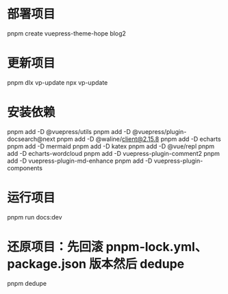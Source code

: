 # 部署项目

pnpm create vuepress-theme-hope blog2

# 更新项目

pnpm dlx vp-update
npx vp-update

# 安装依赖

pnpm add -D @vuepress/utils
pnpm add -D @vuepress/plugin-docsearch@next
pnpm add -D @waline/client@2.15.8
pnpm add -D echarts
pnpm add -D mermaid
pnpm add -D katex
pnpm add -D @vue/repl
pnpm add -D echarts-wordcloud
pnpm add -D vuepress-plugin-comment2
pnpm add -D vuepress-plugin-md-enhance
pnpm add -D vuepress-plugin-components

# 运行项目

pnpm run docs:dev

# 还原项目：先回滚 pnpm-lock.yml、package.json 版本然后 dedupe

pnpm dedupe
